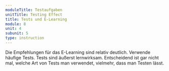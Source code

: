 ```yaml
---
moduleTitle: Testaufgaben
unitTitle: Testing Effect
title: Tests und E-Learning
module: 8
unit: 4
subunit: 5
type: instruction
---
```


Die Empfehlungen für das E-Learning sind relativ deutlich. Verwende häufige Tests. Tests sind äußerst lernwirksam. Entscheidend ist gar nicht mal, welche Art von Tests man verwendet, vielmehr, dass man Testen lässt. 